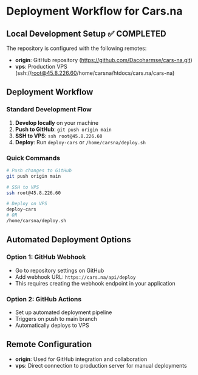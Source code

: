 # Deployment Workflow for Cars.na

## Local Development Setup ✅ COMPLETED

The repository is configured with the following remotes:
- **origin**: GitHub repository (https://github.com/Dacoharmse/cars-na.git)
- **vps**: Production VPS (ssh://root@45.8.226.60/home/carsna/htdocs/cars.na/cars-na)

## Deployment Workflow

### Standard Development Flow
1. **Develop locally** on your machine
2. **Push to GitHub**: `git push origin main`
3. **SSH to VPS**: `ssh root@45.8.226.60`
4. **Deploy**: Run `deploy-cars` or `/home/carsna/deploy.sh`

### Quick Commands
```bash
# Push changes to GitHub
git push origin main

# SSH to VPS
ssh root@45.8.226.60

# Deploy on VPS
deploy-cars
# OR
/home/carsna/deploy.sh
```

## Automated Deployment Options

### Option 1: GitHub Webhook
- Go to repository settings on GitHub
- Add webhook URL: `https://cars.na/api/deploy`
- This requires creating the webhook endpoint in your application

### Option 2: GitHub Actions
- Set up automated deployment pipeline
- Triggers on push to main branch
- Automatically deploys to VPS

## Remote Configuration
- **origin**: Used for GitHub integration and collaboration
- **vps**: Direct connection to production server for manual deployments
